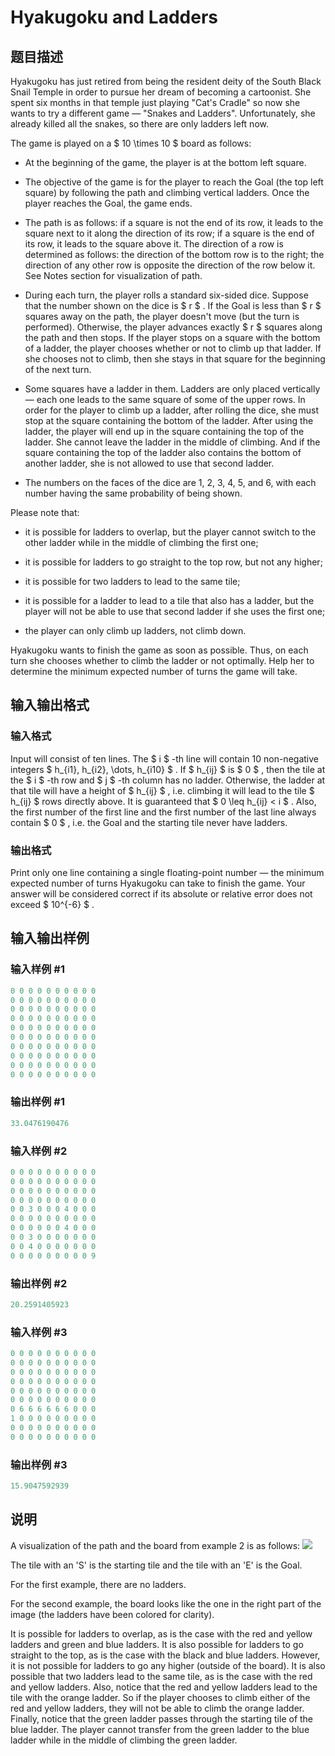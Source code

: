 # Hyakugoku and Ladders

## 题目描述

Hyakugoku has just retired from being the resident deity of the South Black Snail Temple in order to pursue her dream of becoming a cartoonist. She spent six months in that temple just playing "Cat's Cradle" so now she wants to try a different game — "Snakes and Ladders". Unfortunately, she already killed all the snakes, so there are only ladders left now.

The game is played on a $ 10 \times 10 $ board as follows:

- At the beginning of the game, the player is at the bottom left square.

- The objective of the game is for the player to reach the Goal (the top left square) by following the path and climbing vertical ladders. Once the player reaches the Goal, the game ends.

- The path is as follows: if a square is not the end of its row, it leads to the square next to it along the direction of its row; if a square is the end of its row, it leads to the square above it. The direction of a row is determined as follows: the direction of the bottom row is to the right; the direction of any other row is opposite the direction of the row below it. See Notes section for visualization of path.

- During each turn, the player rolls a standard six-sided dice. Suppose that the number shown on the dice is $ r $ . If the Goal is less than $ r $ squares away on the path, the player doesn't move (but the turn is performed). Otherwise, the player advances exactly $ r $ squares along the path and then stops. If the player stops on a square with the bottom of a ladder, the player chooses whether or not to climb up that ladder. If she chooses not to climb, then she stays in that square for the beginning of the next turn.

- Some squares have a ladder in them. Ladders are only placed vertically — each one leads to the same square of some of the upper rows. In order for the player to climb up a ladder, after rolling the dice, she must stop at the square containing the bottom of the ladder. After using the ladder, the player will end up in the square containing the top of the ladder. She cannot leave the ladder in the middle of climbing. And if the square containing the top of the ladder also contains the bottom of another ladder, she is not allowed to use that second ladder.

- The numbers on the faces of the dice are 1, 2, 3, 4, 5, and 6, with each number having the same probability of being shown.

Please note that:

- it is possible for ladders to overlap, but the player cannot switch to the other ladder while in the middle of climbing the first one;

- it is possible for ladders to go straight to the top row, but not any higher;

- it is possible for two ladders to lead to the same tile;

- it is possible for a ladder to lead to a tile that also has a ladder, but the player will not be able to use that second ladder if she uses the first one;

- the player can only climb up ladders, not climb down.

Hyakugoku wants to finish the game as soon as possible. Thus, on each turn she chooses whether to climb the ladder or not optimally. Help her to determine the minimum expected number of turns the game will take.

## 输入输出格式

### 输入格式

Input will consist of ten lines. The $ i $ -th line will contain 10 non-negative integers $ h_{i1}, h_{i2}, \dots, h_{i10} $ . If $ h_{ij} $ is $ 0 $ , then the tile at the $ i $ -th row and $ j $ -th column has no ladder. Otherwise, the ladder at that tile will have a height of $ h_{ij} $ , i.e. climbing it will lead to the tile $ h_{ij} $ rows directly above. It is guaranteed that $ 0 \leq h_{ij} < i $ . Also, the first number of the first line and the first number of the last line always contain $ 0 $ , i.e. the Goal and the starting tile never have ladders.

### 输出格式

Print only one line containing a single floating-point number — the minimum expected number of turns Hyakugoku can take to finish the game. Your answer will be considered correct if its absolute or relative error does not exceed $ 10^{-6} $ .

## 输入输出样例

### 输入样例 #1

```cpp
0 0 0 0 0 0 0 0 0 0
0 0 0 0 0 0 0 0 0 0
0 0 0 0 0 0 0 0 0 0
0 0 0 0 0 0 0 0 0 0
0 0 0 0 0 0 0 0 0 0
0 0 0 0 0 0 0 0 0 0
0 0 0 0 0 0 0 0 0 0
0 0 0 0 0 0 0 0 0 0
0 0 0 0 0 0 0 0 0 0
0 0 0 0 0 0 0 0 0 0

```
### 输出样例 #1

```cpp
33.0476190476

```
### 输入样例 #2

```cpp
0 0 0 0 0 0 0 0 0 0
0 0 0 0 0 0 0 0 0 0
0 0 0 0 0 0 0 0 0 0
0 0 0 0 0 0 0 0 0 0
0 0 3 0 0 0 4 0 0 0
0 0 0 0 0 0 0 0 0 0
0 0 0 0 0 0 4 0 0 0
0 0 3 0 0 0 0 0 0 0
0 0 4 0 0 0 0 0 0 0
0 0 0 0 0 0 0 0 0 9

```
### 输出样例 #2

```cpp
20.2591405923

```
### 输入样例 #3

```cpp
0 0 0 0 0 0 0 0 0 0
0 0 0 0 0 0 0 0 0 0
0 0 0 0 0 0 0 0 0 0
0 0 0 0 0 0 0 0 0 0
0 0 0 0 0 0 0 0 0 0
0 0 0 0 0 0 0 0 0 0
0 6 6 6 6 6 6 0 0 0
1 0 0 0 0 0 0 0 0 0
0 0 0 0 0 0 0 0 0 0
0 0 0 0 0 0 0 0 0 0

```
### 输出样例 #3

```cpp
15.9047592939

```
## 说明

A visualization of the path and the board from example 2 is as follows: ![](https://cdn.luogu.com.cn/upload/vjudge_pic/CF1245E/43b532b250e8898c1ca20662157f9e4153d49da7.png)

The tile with an 'S' is the starting tile and the tile with an 'E' is the Goal.

For the first example, there are no ladders.

For the second example, the board looks like the one in the right part of the image (the ladders have been colored for clarity).

It is possible for ladders to overlap, as is the case with the red and yellow ladders and green and blue ladders. It is also possible for ladders to go straight to the top, as is the case with the black and blue ladders. However, it is not possible for ladders to go any higher (outside of the board). It is also possible that two ladders lead to the same tile, as is the case with the red and yellow ladders. Also, notice that the red and yellow ladders lead to the tile with the orange ladder. So if the player chooses to climb either of the red and yellow ladders, they will not be able to climb the orange ladder. Finally, notice that the green ladder passes through the starting tile of the blue ladder. The player cannot transfer from the green ladder to the blue ladder while in the middle of climbing the green ladder.

